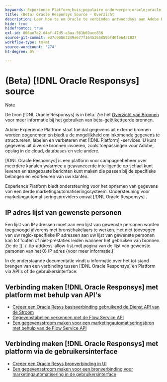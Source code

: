 ```yaml
---
keywords: Experience Platform;huis;populaire onderwerpen;oracle;oracle responsys;responsys
title: (Beta) Oracle Responsys Source - Overzicht
description: Leer hoe te om Oracle te verbinden antwoordsys aan Adobe Experience Platform gebruikend APIs of het gebruikersinterface.
hide: true
hidefromtoc: true
exl-id: 806ae7e2-d4af-47d5-a3aa-561b69acc836
source-git-commit: e37c00863249e677f1645266859bf40fe6451827
workflow-type: tm+mt
source-wordcount: '274'
ht-degree: 0%

---
```


# (Beta) [!DNL Oracle Responsys] source

>[!NOTE]
>
>De bron [!DNL Oracle Responsys] is in bèta. Zie het [ Overzicht van Bronnen ](../../home.md#terms-and-conditions) voor meer informatie bij het gebruiken van bèta-geëtiketteerde bronnen.

Adobe Experience Platform staat toe dat gegevens uit externe bronnen worden opgenomen en biedt u de mogelijkheid om inkomende gegevens te structureren, labelen en verbeteren met [!DNL Platform] -services. U kunt gegevens uit diverse bronnen invoeren, zoals toepassingen voor Adobe, opslag in de cloud, databases en vele andere.

[!DNL Oracle Responsys] is een platform voor campagnebeheer over meerdere kanalen waarmee u geavanceerde intelligentie op schaal kunt leveren en aangepaste berichten kunt maken die passen bij de specifieke belangen en voorkeuren van uw klanten.

Experience Platform biedt ondersteuning voor het opnemen van gegevens van een derde marketingautomatiseringssysteem. Ondersteuning voor marketingautomatiseringsproviders omvat [!DNL Oracle Responsys] .

## IP adres lijst van gewenste personen

Een lijst van IP adressen moet aan een lijst van gewenste personen worden toegevoegd alvorens met bronschakelaars te werken. Het niet toevoegen van uw regio-specifieke IP adressen aan uw lijst van gewenste personen kan tot fouten of niet-prestaties leiden wanneer het gebruiken van bronnen. Zie de ](../../ip-address-allow-list.md) pagina van de lijst van gewenste personen van het 0} IP adres {voor meer informatie.[

In de onderstaande documentatie vindt u informatie over het tot stand brengen van een verbinding tussen [!DNL Oracle Responsys] en Platform via API&#39;s of de gebruikersinterface:

## Verbinding maken [!DNL Oracle Responsys] met platform met behulp van API&#39;s

* [Creeer een Oracle Resys basisverbinding gebruikend de Dienst API van de Stroom](../../tutorials/api/create/marketing-automation/oracle-responsys.md)
* [Gegevenstabellen verkennen met de Flow Service API](../../tutorials/api/explore/tabular.md)
* [Een gegevensstroom maken voor een marketingautomatiseringsbron met behulp van de Flow Service API](../../tutorials/api/collect/marketing-automation.md)

## Verbinding maken [!DNL Oracle Responsys] met platform via de gebruikersinterface

* [Creeer een Oracle Resys bronverbinding in UI](../../tutorials/ui/create/marketing-automation/oracle-responsys.md)
* [Een gegevensstroom maken voor een bronverbinding voor marketingautomatisering in de gebruikersinterface](../../tutorials/ui/dataflow/marketing-automation.md)
